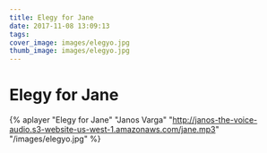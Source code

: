 ```yaml
---
title: Elegy for Jane
date: 2017-11-08 13:09:13
tags:
cover_image: images/elegyo.jpg
thumb_image: images/elegyo.jpg
---
```


#  Elegy for Jane

{% aplayer "Elegy for Jane" "Janos Varga" "http://janos-the-voice-audio.s3-website-us-west-1.amazonaws.com/jane.mp3" "/images/elegyo.jpg" %}
